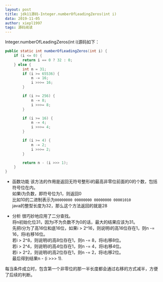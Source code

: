 ```yaml
---
layout: post
title: jdk11源码-Integer.numberOfLeadingZeros(int i)
data: 2019-11-05
author: xiepl1997
tags: 源码阅读
---
```


Integer.numberOfLeadingZeros(int i)源码如下：
```java
public static int numberOfLeadingZeros(int i) {
	if (i <= 0) {
		return i == 0 ? 32 : 0;
	} else {
		int n = 31;
		if (i >= 65536) {
			n -= 16;
			i >>>= 16;
		}

		if (i >= 256) {
			n -= 8;
			i >>>= 8;
		}

		if (i >= 16) {
			n -= 4;
			i >>>= 4;
		}

		if (i >= 4) {
			n -= 2;
			i >>>= 2;
		}

		return n - (i >>> 1);
	}
}
```
* 函数功能
该方法的作用是返回无符号整形i的最高非零位前面的0的个数，包括符号位在内。  
如果i为负数，即符号位为1，则返回0  
比如10的二进制表示为```00000000 00000000 00000000 00001010```  
java的整型长度为32，那么这个方法返回的就是28

* 分析
很巧妙地应用了二分查找。  
将n初始化位31，因为i不为负数不为0的话，最大的结果应该为31。  
先把i分为了高16位和底16位，如果i > 2^16，则说明i的高16位存在1，则n -= 16，将i右移16位。  
若i > 2^8，则说明i的高8位存在1，则n -= 8，将i右移8位。  
若i > 2^4，则说明i的高4位存在1，则n -= 4，将i右移4位。  
若i > 2^2，则说明i的高2位存在1，则n -= 2，将i右移2位。  
最后得到结果n - (i >>> 1).  

每当条件成立时，包含第一个非零位的那一半长度都会通过右移的方式减半，方便了后续的判断。